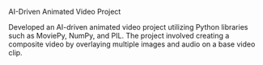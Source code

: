 AI-Driven Animated Video Project

Developed an AI-driven animated video project utilizing Python libraries such as MoviePy, NumPy, and PIL. The project involved creating a composite video by overlaying multiple images and audio on a base video clip.
